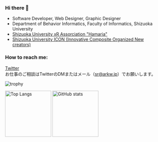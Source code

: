 ### Hi there 👋

<!--
**arkwnet/arkwnet** is a ✨ _special_ ✨ repository because its `README.md` (this file) appears on your GitHub profile.

Here are some ideas to get you started:

- 🔭 I’m currently working on ...
- 🌱 I’m currently learning ...
- 👯 I’m looking to collaborate on ...
- 🤔 I’m looking for help with ...
- 💬 Ask me about ...
- 📫 How to reach me: ...
- 😄 Pronouns: ...
- ⚡ Fun fact: ...
-->

- Software Developer, Web Designer, Graphic Designer
- Department of Behavior Informatics, Faculty of Informatics, Shizuoka University
- [Shizuoka University xR Assorciation "Hamaria"](https://xr-hamaria.github.io/)
- [Shizuoka University ICON (Innovative Composite Organized New creators)](https://iconcreator.web.fc2.com/)

### How to reach me:
[Twitter](https://twitter.com/arkw0)  
お仕事のご相談はTwitterのDMまたはメール（sr@arkw.jp）でお願いします。

![trophy](https://github-profile-trophy.vercel.app/?username=arkwnet)  
<p align="left">
  <img alt="Top Langs" height="150px" src="https://github-readme-stats.vercel.app/api/top-langs/?username=arkwnet&layout=compact&count_private=true&show_icons=true&langs_count=10&hide=html,css" />
  <img alt="GitHub stats" height="150px" src="https://github-readme-stats.vercel.app/api?username=arkwnet&count_private=true&show_icons=true" />
</p>
